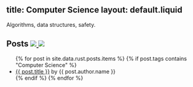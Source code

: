 title: Computer Science
layout: default.liquid
---

Algorithms, data structures, safety.

<h2>
  Posts
  <a class="feedicon" href="/computer-science/feed.rss" title="Computer Science RSS Feed">
    <img src="/images/feed-icon.svg" />
  </a>
  <a class="feedicon" href="/computer-science/feed.json" title="Computer Science JSON Feed">
    <img src="/images/jsonfeed.png" />
  </a>
</h2>

<ul>
{% for post in site.data.rust.posts.items %}
  {% if post.tags contains "Computer Science" %}
  <li><a href="{{ post.url }}">{{ post.title }}</a> by {{ post.author.name }}</li>
  {% endif %}
{% endfor %}
</ul>
